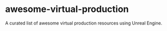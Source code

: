 # awesome-virtual-production
A curated list of awesome virtual production resources using Unreal Engine.
